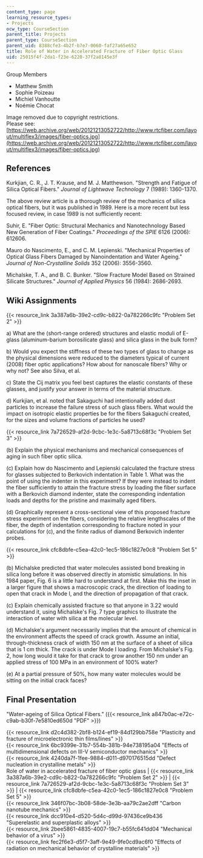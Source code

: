 ```yaml
---
content_type: page
learning_resource_types:
- Projects
ocw_type: CourseSection
parent_title: Projects
parent_type: CourseSection
parent_uid: 8388cfe3-4b2f-b7e7-0060-faf27a65e652
title: Role of Water in Accelerated Fracture of Fiber Optic Glass
uid: 25015f4f-2da1-f23e-6220-37f2a8145e3f
---
```


Group Members

*   Matthew Smith
*   Sophie Poizeau
*   Michiel Vanhoutte
*   Noémie Chocat

Image removed due to copyright restrictions.  
Please see: [https://web.archive.org/web/20121213052722/http://www.rtcfiber.com/layout/multiflex3/images/fiber-optics.jpg](https://web.archive.org/web/20121213052722/http://www.rtcfiber.com/layout/multiflex3/images/fiber-optics.jpg)

References
----------

Kurkjian, C. R., J. T. Krause, and M. J. Matthewson. "Strength and Fatigue of Silica Optical Fibers." _Journal of Lightwave Technology_ 7 (1989): 1360-1370.

The above review article is a thorough review of the mechanics of silica optical fibers, but it was published in 1989. Here is a more recent but less focused review, in case 1989 is not sufficiently recent:

Suhir, E. "Fiber Optic: Structural Mechanics and Nanotechnology Based New Generation of Fiber Coatings." _Proceedings of the SPIE_ 6126 (2006): 612606.

Mauro do Nascimento, E., and C. M. Lepienski. "Mechanical Properties of Optical Glass Fibers Damaged by Nanoindentation and Water Ageing." _Journal of Non-Crystalline Solids_ 352 (2006): 3556-3560.

Michalske, T. A., and B. C. Bunker. "Slow Fracture Model Based on Strained Silicate Structures." _Journal of Applied Physics_ 56 (1984): 2686-2693.

Wiki Assignments
----------------

{{< resource_link 3a387a6b-39e2-cd9c-b822-0a782266c9fc "Problem Set 2" >}}

a) What are the (short-range ordered) structures and elastic moduli of E-glass (aluminum-barium borosilicate glass) and silica glass in the bulk form?

b) Would you expect the stiffness of these two types of glass to change as the physical dimensions were reduced to the diameters typical of current (2008) fiber optic applications? How about for nanoscale fibers? Why or why not? See also Silva, et al.

c) State the Cij matrix you feel best captures the elastic constants of these glasses, and justify your answer in terms of the material structure.

d) Kurkjian, et al. noted that Sakaguchi had intentionally added dust particles to increase the failure stress of such glass fibers. What would the impact on isotropic elastic properties be for the fibers Sakaguchi created, for the sizes and volume fractions of particles he used?

{{< resource_link 7a726529-af2d-9cbc-1e3c-5a8713c68f3c "Problem Set 3" >}}

(b) Explain the physical mechanisms and mechanical consequences of aging in such fiber optic silica.

(c) Explain how do Nascimento and Lepienski calculated the fracture stress for glasses subjected to Berkovich indentation in Table 1. What was the point of using the indenter in this experiment? If they were instead to indent the fiber sufficiently to attain the fracture stress by loading the fiber surface with a Berkovich diamond indenter, state the corresponding indentation loads and depths for the pristine and maximally aged fibers.

(d) Graphically represent a cross-sectional view of this proposed fracture stress experiment on the fibers, considering the relative lengthscales of the fiber, the depth of indentation corresponding to fracture noted in your calculations for (c), and the finite radius of diamond Berkovich indenter probes.

{{< resource_link cfc8dbfe-c5ea-42c0-1ec5-186c1827e0c8 "Problem Set 5" >}}

(b) Michalske predicted that water molecules assisted bond breaking in silica long before it was observed directly in atomistic simulations. In his 1984 paper, Fig. 6 is a little hard to understand at first. Make this the inset in a larger figure that shows a macroscopic crack, the direction of loading to open that crack in Mode I, and the direction of propagation of that crack.

(c) Explain chemically assisted fracture so that anyone in 3.22 would understand it, using Michalske's Fig. 7 type graphics to illustrate the interaction of water with silica at the molecular level.

(d) Michalske's argument necessarily implies that the amount of chemical in the environment affects the speed of crack growth. Assume an initial, through-thickness crack of width 150 nm at the surface of a sheet of silica that is 1 cm thick. The crack is under Mode I loading. From Michalske's Fig. 2, how long would it take for that crack to grow another 150 nm under an applied stress of 100 MPa in an environment of 100% water?

(e) At a partial pressure of 50%, how many water molecules would be sitting on the initial crack faces?

Final Presentation
------------------

"Water-ageing of Silica Optical Fibers." ({{< resource_link a847b0ac-e72c-c9ab-b30f-7e5810ed650d "PDF" >}})

{{< resource_link d2c4d382-2bf8-b124-ef19-84d129bb758e "Plasticity and fracture of microelectronic thin films/lines" >}}  
{{< resource_link 6bc9399e-31b7-554b-381b-94e738195a04 "Effects of multidimensional defects on III-V semiconductor mechanics" >}}  
{{< resource_link 4240da7f-1fee-9884-d011-d970176515dd "Defect nucleation in crystalline metals" >}}  
Role of water in accelerated fracture of fiber optic glass | {{< resource_link 3a387a6b-39e2-cd9c-b822-0a782266c9fc "Problem Set 2" >}} | {{< resource_link 7a726529-af2d-9cbc-1e3c-5a8713c68f3c "Problem Set 3" >}} | {{< resource_link cfc8dbfe-c5ea-42c0-1ec5-186c1827e0c8 "Problem Set 5" >}}  
{{< resource_link 346f07bc-3b08-58de-3e3b-aa79c2ae2dff "Carbon nanotube mechanics" >}}  
{{< resource_link dcc910e4-d520-5d4c-d99d-97436ce9b436 "Superelastic and superplastic alloys" >}}  
{{< resource_link 2bee5861-4835-4007-19c7-b55fc641dd04 "Mechanical behavior of a virus" >}}  
{{< resource_link fec2f6e3-d5f7-3aff-9e49-9fe0cd9ac6f0 "Effects of radiation on mechanical behavior of crystalline materials" >}}